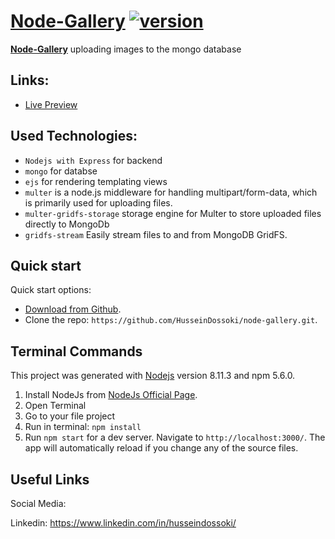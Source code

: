 # [Node-Gallery](https://mongo-gallery.herokuapp.com/)  [![version][version-badge]][CHANGELOG]


**[Node-Gallery](https://mongo-gallery.herokuapp.com/)** uploading images to the mongo database 

## Links:

+ [Live Preview](https://mongo-gallery.herokuapp.com/)


## Used Technologies:

+ ```Nodejs with Express``` for backend
+ ```mongo``` for databse 
+ ```ejs``` for rendering templating views
+ ```multer``` is a node.js middleware for handling multipart/form-data, which is primarily used for uploading files.
+ ```multer-gridfs-storage``` storage engine for Multer to store uploaded files directly to MongoDb
+ ```gridfs-stream``` Easily stream files to and from MongoDB GridFS.


## Quick start

Quick start options:

- [Download from Github](https://github.com/HusseinDossoki/node-gallery/archive/master.zip).
- Clone the repo: `https://github.com/HusseinDossoki/node-gallery.git`.

## Terminal Commands

This project was generated with [Nodejs](https://nodejs.org/en) version 8.11.3 and npm 5.6.0.

1. Install NodeJs from [NodeJs Official Page](https://nodejs.org/en).
2. Open Terminal
3. Go to your file project
4. Run in terminal: ```npm install```
5. Run `npm start` for a dev server. Navigate to `http://localhost:3000/`. The app will automatically reload if you change any of the source files.



## Useful Links


Social Media:

Linkedin: <https://www.linkedin.com/in/husseindossoki/>



[CHANGELOG]: ./CHANGELOG.md
[version-badge]: https://img.shields.io/badge/version-1.0.0-blue.svg

